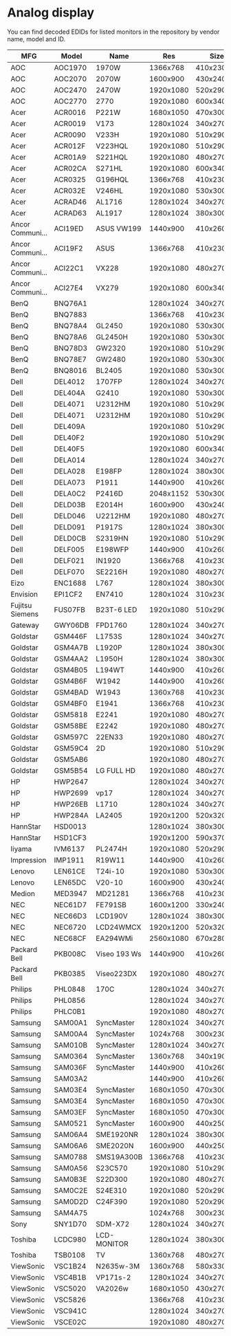 Analog display
==============

You can find decoded EDIDs for listed monitors in the repository by vendor name,
model and ID.

| MFG              | Model   | Name             | Res       | Size       | Inch | Made | ID           |
|------------------|---------|------------------|-----------|------------|------|------|--------------|
| AOC              | AOC1970 | 1970W            | 1366x768  | 410x230mm  | 18.5 | 2017 | 096673D26310 |
| AOC              | AOC2070 | 2070W            | 1600x900  | 430x240mm  | 19.4 | 2016 | AF0E7E4FF88D |
| AOC              | AOC2470 | 2470W            | 1920x1080 | 520x290mm  | 23.4 |      | 919D6631E7E5 |
| AOC              | AOC2770 | 2770             | 1920x1080 | 600x340mm  | 27.2 | 2017 | 2CB8BA04805C |
| Acer             | ACR0016 | P221W            | 1680x1050 | 470x300mm  | 22.0 | 2008 | ADD9BF770A14 |
| Acer             | ACR0019 | V173             | 1280x1024 | 340x270mm  | 17.1 | 2009 | 3397CAE08600 |
| Acer             | ACR0090 | V233H            | 1920x1080 | 510x290mm  | 23.1 | 2009 | 40DCBF9728FB |
| Acer             | ACR012F | V223HQL          | 1920x1080 | 510x290mm  | 23.1 |      | EB0AB581F2F7 |
| Acer             | ACR01A9 | S221HQL          | 1920x1080 | 480x270mm  | 21.7 | 2011 | 0F7709E654E5 |
| Acer             | ACR02CA | S271HL           | 1920x1080 | 600x340mm  | 27.2 | 2017 | B81C19380F65 |
| Acer             | ACR0325 | G196HQL          | 1366x768  | 410x230mm  | 18.5 | 2013 | 47ADF8BE12B1 |
| Acer             | ACR032E | V246HL           | 1920x1080 | 530x300mm  | 24.0 | 2019 | 0DE6D920408F |
| Acer             | ACRAD46 | AL1716           | 1280x1024 | 340x270mm  | 17.1 | 2007 | 5B9ECED98ED4 |
| Acer             | ACRAD63 | AL1917           | 1280x1024 | 380x300mm  | 19.1 |      | 39D989FABA5D |
| Ancor Communi... | ACI19ED | ASUS VW199       | 1440x900  | 410x260mm  | 19.1 | 2012 | 2091B729D414 |
| Ancor Communi... | ACI19F2 | ASUS             | 1366x768  | 410x230mm  | 18.5 |      | D89BAA9369FE |
| Ancor Communi... | ACI22C1 | VX228            | 1920x1080 | 480x270mm  | 21.7 | 2017 | 4F2A6A6CC4F9 |
| Ancor Communi... | ACI27E4 | VX279            | 1920x1080 | 600x340mm  | 27.2 | 2014 | DE670B911F01 |
| BenQ             | BNQ76A1 |                  | 1280x1024 | 340x270mm  | 17.1 |      | A71D1F4E5FF6 |
| BenQ             | BNQ7883 |                  | 1366x768  | 410x230mm  | 18.5 |      | D20A4B2EA379 |
| BenQ             | BNQ78A4 | GL2450           | 1920x1080 | 530x300mm  | 24.0 | 2014 | 516549E7D802 |
| BenQ             | BNQ78A6 | GL2450H          | 1920x1080 | 530x300mm  | 24.0 | 2012 | 2BBF05C72C45 |
| BenQ             | BNQ78D3 | GW2320           | 1920x1080 | 510x290mm  | 23.1 | 2013 | 0EDD54CAC328 |
| BenQ             | BNQ78E7 | GW2480           | 1920x1080 | 530x300mm  | 24.0 | 2019 | 189D231EBA68 |
| BenQ             | BNQ8016 | BL2405           | 1920x1080 | 530x300mm  | 24.0 | 2017 | 471485E2EBFC |
| Dell             | DEL4012 | 1707FP           | 1280x1024 | 340x270mm  | 17.1 | 2006 | 2B111B2BB829 |
| Dell             | DEL404A | G2410            | 1920x1080 | 530x300mm  | 24.0 | 2009 | CC67BC1E34EA |
| Dell             | DEL4071 | U2312HM          | 1920x1080 | 510x290mm  | 23.1 | 2013 | F7BC30463253 |
| Dell             | DEL4071 | U2312HM          | 1920x1080 | 510x290mm  | 23.1 | 2012 | F659E17C1111 |
| Dell             | DEL409A |                  | 1920x1080 | 510x290mm  | 23.1 |      | 9FBD92F52500 |
| Dell             | DEL40F2 |                  | 1920x1080 | 510x290mm  | 23.1 |      | 9239CB3D3669 |
| Dell             | DEL40F5 |                  | 1920x1080 | 600x340mm  | 27.2 |      | CEA922B01855 |
| Dell             | DELA014 |                  | 1280x1024 | 340x270mm  | 17.1 |      | C35596D3087D |
| Dell             | DELA028 | E198FP           | 1280x1024 | 380x300mm  | 19.1 | 2008 | F7C3399F8A15 |
| Dell             | DELA073 | P1911            | 1440x900  | 410x260mm  | 19.1 | 2010 | 9285C547458E |
| Dell             | DELA0C2 | P2416D           | 2048x1152 | 530x300mm  | 24.0 | 2016 | 4F4770594277 |
| Dell             | DELD03B | E2014H           | 1600x900  | 430x240mm  | 19.4 | 2015 | 94D61F9B95D1 |
| Dell             | DELD046 | U2212HM          | 1920x1080 | 480x270mm  | 21.7 | 2013 | C72BB48CAD49 |
| Dell             | DELD091 | P1917S           | 1280x1024 | 380x300mm  | 19.1 | 2020 | A4690647D0BD |
| Dell             | DELD0CB | S2319HN          | 1920x1080 | 510x290mm  | 23.1 | 2018 | F2C0FA8758D9 |
| Dell             | DELF005 | E198WFP          | 1440x900  | 410x260mm  | 19.1 | 2007 | 74F8DDE970D9 |
| Dell             | DELF021 | IN1920           | 1366x768  | 410x230mm  | 18.5 | 2011 | CC868B893E4D |
| Dell             | DELF070 | SE2216H          | 1920x1080 | 480x270mm  | 21.7 | 2018 | 99A7C9CADED8 |
| Eizo             | ENC1688 | L767             | 1280x1024 | 380x300mm  | 19.1 |      | 1C4FF6083E7A |
| Envision         | EPI1CF2 | EN7410           | 1280x1024 | 310x230mm  | 15.2 |      | 65B4BDD103C4 |
| Fujitsu Siemens  | FUS07FB | B23T-6 LED       | 1920x1080 | 510x290mm  | 23.1 | 2011 | 328A453EBB2E |
| Gateway          | GWY06DB | FPD1760          | 1280x1024 | 340x270mm  | 17.1 | 2006 | 94B28A57EE8B |
| Goldstar         | GSM446F | L1753S           | 1280x1024 | 340x270mm  | 17.1 | 2007 | 2E7C12F2F719 |
| Goldstar         | GSM4A7B | L1920P           | 1280x1024 | 380x300mm  | 19.1 |      | D4F3C4A7D006 |
| Goldstar         | GSM4AA2 | L1950H           | 1280x1024 | 380x300mm  | 19.1 | 2006 | E0D67358B2A4 |
| Goldstar         | GSM4B05 | L194WT           | 1440x900  | 410x260mm  | 19.1 | 2007 | 025CCD97F0EB |
| Goldstar         | GSM4B6F | W1942            | 1440x900  | 410x260mm  | 19.1 | 2008 | 4053A577C577 |
| Goldstar         | GSM4BAD | W1943            | 1360x768  | 410x230mm  | 18.5 | 2010 | D0F0BFFF0A04 |
| Goldstar         | GSM4BF0 | E1941            | 1366x768  | 410x230mm  | 18.5 |      | F340730ACB86 |
| Goldstar         | GSM5818 | E2241            | 1920x1080 | 480x270mm  | 21.7 |      | 222BA3A937A2 |
| Goldstar         | GSM58BE | E2242            | 1920x1080 | 480x270mm  | 21.7 | 2012 | 60EB728EDC75 |
| Goldstar         | GSM597C | 22EN33           | 1920x1080 | 480x270mm  | 21.7 | 2013 | 8F2379E9738F |
| Goldstar         | GSM59C4 | 2D               | 1920x1080 | 510x290mm  | 23.1 |      | 724516054773 |
| Goldstar         | GSM5AB6 |                  | 1920x1080 | 480x270mm  | 21.7 | 2017 | C0D7A815D901 |
| Goldstar         | GSM5B54 | LG FULL HD       | 1920x1080 | 480x270mm  | 21.7 | 2020 | 6C0CC7669168 |
| HP               | HWP2647 |                  | 1280x1024 | 340x270mm  | 17.1 |      | 4C6083BC92C3 |
| HP               | HWP2699 | vp17             | 1280x1024 | 340x270mm  | 17.1 | 2007 | 4A16176A89F7 |
| HP               | HWP26EB | L1710            | 1280x1024 | 340x270mm  | 17.1 | 2008 | A4447C34672A |
| HP               | HWP284A | LA2405           | 1920x1200 | 520x320mm  | 24.0 |      | 6D10726A54B7 |
| HannStar         | HSD0013 |                  | 1280x1024 | 380x300mm  | 19.1 |      | A5A2B9D794AC |
| HannStar         | HSD1CF3 |                  | 1920x1200 | 590x370mm  | 27.4 |      | 0BCC8A6F73C9 |
| Iiyama           | IVM6137 | PL2474H          | 1920x1080 | 520x290mm  | 23.4 |      | 7D0A0C4BFC4D |
| Impression       | IMP1911 | R19W11           | 1440x900  | 410x260mm  | 19.1 | 2006 | B49F9C7D19DA |
| Lenovo           | LEN61CE | T24i-10          | 1920x1080 | 530x300mm  | 24.0 | 2018 | A84A3503FF14 |
| Lenovo           | LEN65DC | V20-10           | 1600x900  | 430x240mm  | 19.4 | 2018 | 4A1ECCB1AB12 |
| Medion           | MED3947 | MD21281          | 1366x768  | 410x230mm  | 18.5 | 2012 | 611F4AA36463 |
| NEC              | NEC61D7 | FE791SB          | 1600x1200 | 330x240mm  | 16.1 |      | 8FFE43FB5EE8 |
| NEC              | NEC66D3 | LCD190V          | 1280x1024 | 380x300mm  | 19.1 | 2007 | 5960C71AE61A |
| NEC              | NEC6720 | LCD24WMCX        | 1920x1200 | 520x320mm  | 24.0 | 2008 | 0F0844231333 |
| NEC              | NEC68CF | EA294WMi         | 2560x1080 | 670x280mm  | 28.6 | 2014 | A875E16D0EAE |
| Packard Bell     | PKB008C | Viseo 193 Ws     | 1440x900  | 410x260mm  | 19.1 | 2009 | 33D09320F41E |
| Packard Bell     | PKB0385 | Viseo223DX       | 1920x1080 | 480x270mm  | 21.7 | 2013 | E90734244E64 |
| Philips          | PHL0848 | 170C             | 1280x1024 | 340x270mm  | 17.1 | 2006 | EFBBE3E4FFD0 |
| Philips          | PHL0856 |                  | 1280x1024 | 340x270mm  | 17.1 |      | DEE86455748C |
| Philips          | PHLC0B1 |                  | 1920x1080 | 480x270mm  | 21.7 | 2012 | 96F40721E10B |
| Samsung          | SAM00A1 | SyncMaster       | 1280x1024 | 340x270mm  | 17.1 |      | 1CDE3CA4F246 |
| Samsung          | SAM00A4 | SyncMaster       | 1024x768  | 300x230mm  | 14.9 |      | A88AFA6F7833 |
| Samsung          | SAM010B | SyncMaster       | 1280x1024 | 340x270mm  | 17.1 |      | DC10788B801E |
| Samsung          | SAM0364 | SyncMaster       | 1360x768  | 340x190mm  | 15.3 | 2008 | 05DFF6653CA6 |
| Samsung          | SAM036F | SyncMaster       | 1440x900  | 410x260mm  | 19.1 | 2008 | 1D7653BF174F |
| Samsung          | SAM03A2 |                  | 1440x900  | 410x260mm  | 19.1 | 2007 | 9D0D4E2746B7 |
| Samsung          | SAM03E4 | SyncMaster       | 1680x1050 | 470x300mm  | 22.0 | 2008 | 6049C4787D74 |
| Samsung          | SAM03E4 | SyncMaster       | 1680x1050 | 470x300mm  | 22.0 |      | 12CBB80C7128 |
| Samsung          | SAM03EF | SyncMaster       | 1680x1050 | 470x300mm  | 22.0 |      | 053FE6478D94 |
| Samsung          | SAM0521 | SyncMaster       | 1600x900  | 440x250mm  | 19.9 |      | D9F221A098D9 |
| Samsung          | SAM06A4 | SME1920NR        | 1280x1024 | 380x300mm  | 19.1 | 2012 | EF0EBD166BBA |
| Samsung          | SAM06A6 | SME2020N         | 1600x900  | 440x250mm  | 19.9 |      | D39B6DF65839 |
| Samsung          | SAM0788 | SMS19A300B       | 1366x768  | 410x230mm  | 18.5 | 2011 | 5034DAE49AB4 |
| Samsung          | SAM0A56 | S23C570          | 1920x1080 | 510x290mm  | 23.1 | 2014 | 7186D3E48B62 |
| Samsung          | SAM0B3E | S22D300          | 1920x1080 | 480x270mm  | 21.7 | 2014 | 1BB2F98D9315 |
| Samsung          | SAM0C2E | S24E310          | 1920x1080 | 520x290mm  | 23.4 | 2016 | 15D62900B002 |
| Samsung          | SAM0D2D | C24F390          | 1920x1080 | 520x290mm  | 23.4 | 2020 | 9633CE81CE74 |
| Samsung          | SAM4A75 |                  | 1024x768  | 300x230mm  | 14.9 |      | 4A421743B49E |
| Sony             | SNY1D70 | SDM-X72          | 1280x1024 | 340x270mm  | 17.1 |      | 4A732E71DABA |
| Toshiba          | LCDC980 | LCD-MONITOR      | 1280x1024 | 380x300mm  | 19.1 |      | 752B72D81D1B |
| Toshiba          | TSB0108 | TV               | 1360x768  | 480x270mm  | 21.7 |      | 258363D0CFE3 |
| ViewSonic        | VSC1B24 | N2635w-3M        | 1360x768  | 580x330mm  | 26.3 | 2009 | F16A41171EFF |
| ViewSonic        | VSC4B1B | VP171s-2         | 1280x1024 | 340x270mm  | 17.1 |      | 129301EC0E0E |
| ViewSonic        | VSC5020 | VA2026w          | 1680x1050 | 430x270mm  | 20.0 | 2008 | 52A25BDFE4C8 |
| ViewSonic        | VSC5826 |                  | 1366x768  | 410x230mm  | 18.5 | 2011 | D1ED25509F2C |
| ViewSonic        | VSC941C |                  | 1280x1024 | 340x270mm  | 17.1 | 2006 | 3E79A589AFE7 |
| ViewSonic        | VSCE02C |                  | 1920x1080 | 480x270mm  | 21.7 | 2013 | 1EDC2E058138 |

